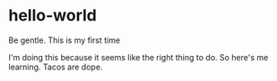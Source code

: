 # hello-world
Be gentle.  This is my first time

I'm doing this because it seems like the right thing to do.  So here's me learning.
Tacos are dope.
